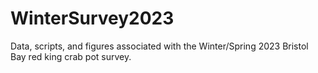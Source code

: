 # WinterSurvey2023

Data, scripts, and figures associated with the Winter/Spring 2023 Bristol Bay red king crab pot survey. 
